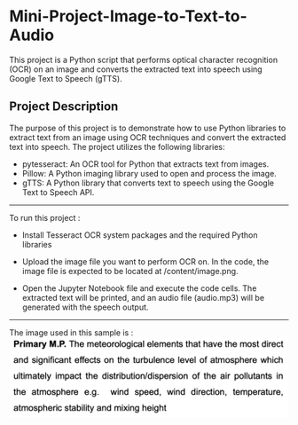 # Mini-Project-Image-to-Text-to-Audio

This project is a Python script that performs optical character recognition (OCR) on an image and converts the extracted text into speech using Google Text to Speech (gTTS).

## Project Description 

The purpose of this project is to demonstrate how to use Python libraries to extract text from an image using OCR techniques and convert the extracted text into speech. The project utilizes the following libraries:

- pytesseract: An OCR tool for Python that extracts text from images.
- Pillow: A Python imaging library used to open and process the image.
- gTTS: A Python library that converts text to speech using the Google Text to Speech API.

---

To run this project :

- Install Tesseract OCR system packages and the required Python libraries

- Upload the image file you want to perform OCR on. In the code, the image file is expected to be located at /content/image.png.

- Open the Jupyter Notebook file and execute the code cells. The extracted text will be printed, and an audio file (audio.mp3) will be generated with the speech output.

---

The image used in this sample is :
![Alt Text](image.png)

